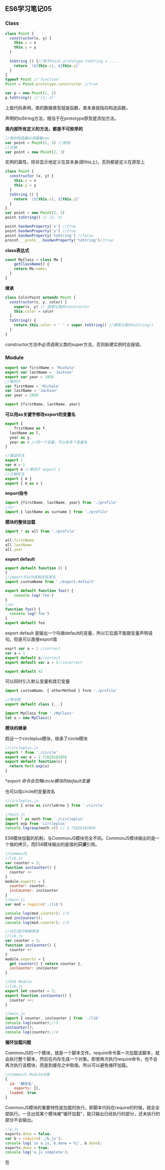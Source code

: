 ## ES6学习笔记05

### Class

```js
class Point {
  constructor(x, y) {
    this.x = x
    this.y = y
  }
  
  toString () {//等于Point.prototype.toString = ....
    return `(${this.x}, ${this.y}`
  }
}
typeof Point //'function'
Point = Point.prototype.cunstructor //true

var p = new Point(1, 2)
p.toString() //'(1, 2)'
```

上面代码表明，类的数据类型就是函数，类本身就指向构造函数。

声明的toString方法，相当于在prototype原型是添加方法。

**类内部所有定义的方法，都是不可枚举的**

```js
//类的构造器必须跟着new
var point = Point(2, 3) //报错
//正确
var point = new Point(2, 3)
```

实例的属性，除非显示地定义在其本身(即this上)，否则都是定义在原型上

```js
class Point {
  constructor (x, y) {
    this.x = x
    this.y = y
  }
  toString () {
    return `(${this.x}, ${this.y}`
  }
}
var point = new Point(2, 3)
point.toString() // (2, 3)

point.hasOwnProperty('x') //true
point.hasOwnProperty('y') //true
point.hasOwnProperty('toString') //false
proint.__proto__.hasOwnProperty('toString')//true
```

**class表达式**

```js
const MyClass = class Me {
	getClassName() {
    return Me.name;
  }
}
```

**继承**

```js
class ColorPoint extends Point {
  constructor(x, y, color) {
    super(x, y) // 调用父类的constructor
    this.color = color
  }
  toString() {
    return this.color + ' ' + super.toString() //调用父类的toString()
  }
}
```

constructor方法中必须调用父类的super方法，否则新建实例时会报错。

### Module

```js
export var firstName = 'Michale'
export var lastName = 'Jackson'
export var year = 1958
//等同于
var firstName = 'Michale'
var lastName = 'Jackson'
var year = 1958

export {firstName, lastName, year}
```

**可以用as关键字修改export的变量名**

```js
export {
	fristName as f,
  lastName as l,
  year as y,
  year as r //同一个变量，可以有多个变量名
}
```

```js
//错误写法
export 1
var m = 1
export m //等同于 export 1
//正确写法
export { m }
export { m as n }
```

**import指令**

```js
import {firstName, lastName, year} from './profile'
//or
import { lastName as surname } from './profile'
```

**模块的整体加载**

```js
import * as all from './profile'

all.firstName
all.lastName
all.year
```

**export default**

```js
export default function () {
}
//import可以为其制定任意名
import customName from './export-default'
```

```js
export default function foo() {
	console.log('foo')
}
//or
function foo() {
  console.log('foo')
}
export default foo
```

export default 是输出一个叫做default的变量，所以它后面不能跟变量声明语句。但是可以直接export值

```js
exprt var a = 1 //correct
var a = 1
export default a//correct
export default var a = 1//incorrect

export default 42
```

可以同时引入默认变量和其它变量

```js
import customName, { otherMethod } form './profile'

//导出类
export default class {...}

import MyClass from './MyClass'
let o = new MyClass()
```

**模块的继承**

假设一个circleplus模块，继承了circle模块

```js
//circleplus.js
export * from './circle'
export var e = 2.71828182856
export default function(x) {
  return Math.exp(x)
}
```

**export *命令会忽略circle模块的default变量**

也可以给circle的变量改名

```js
//circleplus.js
export { area as circleArea } from './circle'

//main.js
import * as math from './circleplus'
import exp from 'circleplus'
console.log(exp(math.e)) // 2.71828182856
```

ES6模块加载的机制，与CommonJS模块完全不同。CommonJS模块输出的是一个值的拷贝，而ES6模块输出的是值的**只读**引用。

```js
//CommonJS
//lib.js
var counter = 3;
function incCounter() {
  counter ++
}
module.exports = {
  counter: counter,
  incCounter: incCounter
}
//main.js
var mod = require('./lib')

console.log(mod.counter); //3
mod.incCounter();
console.log(mod.counter); //3
```

```js
//对它进行稍微修改
//lib.js
var counter = 3;
function incCounter() {
  counter ++
}
module.exports = {
  get counter() { return counter },
  incCounter: incCounter
}
```

```js
//ES6 Module
//lib.js
export let counter = 3;
export function incCounter() {
  counter ++;
}

//main.js
import { counter, incCounter } from './lib'
console.log(counter);//3
incCounter();
console.log(counter);//4
```

**循环加载问题**

CommonJS的一个模块，就是一个脚本文件。require命令第一次加载该脚本，就会执行整个脚本，然后在内存生成一个对象。即使再次执行require命令，也不会再次执行该模块，而是到缓存之中取值。所以可以避免循环加载。

```js
//CommonJs Module对象
{
  id: '模块名',
	exports: {},
  loaded: true
}
```

CommonJS模块的重要特性是加载时执行，即脚本代码在require的时候，就会全部执行。一旦出现某个模块被"循环加载"，就只输出已经执行的部分，还未执行的部分不会输出。 

```js
//a.js
exports.done = false;
var b = require('./b.js');
console.log('in a.js, b.done = %j', b.done);
exports.done = true;
console.log('a.js complete');
```

在